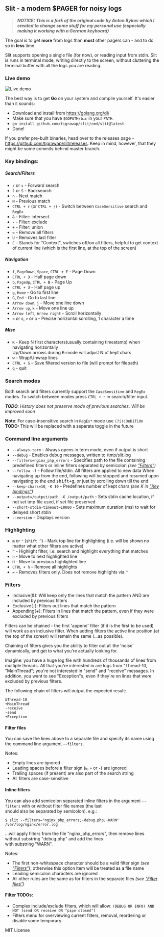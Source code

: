 ## **Slit** - a modern $PAGER for noisy logs


> ***NOTICE: This is a fork of the original code by Anton Bykov which I created to change some stuff for my personal use (especially making it working with a German keyboard)***

The goal is to get **more** from logs than **most** other pagers can - and to do so in **less** time.


Slit supports opening a single file (for now), or reading input from stdin.
Slit is runs in terminal mode, writing directly to the screen, without cluttering the terminal buffer with all the logs you are reading.

### Live demo
![Live demo](https://habrastorage.org/files/a64/704/82b/a6470482b6b04f548998b57df088ebb6.gif)


The best way is to get **Go** on your system and compile yourself. It's easier than it sounds:
- Download and install from https://golang.org/dl/  
- Make sure that you have `$GOPATH/bin` in your `PATH`.
- `go install github.com/tigrawap/slit/cmd/slit@latest`
- Done!

If you prefer pre-built binaries, head over to the releases page - https://github.com/tigrawap/slit/releases.
Keep in mind, however, that they might be some commits behind master branch.
  

### Key bindings:  

##### Search/Filters
- `/` or `s` - Forward search  
- `?` or `S` - Backsearch  
- `n` - Next match
- `N` - Previous match
- `CTRL + r` (or `CTRL + /`) - Switch between `CaseSensitive` search and `RegEx`
- `&` - Filter: intersect
- `-` - Filter: exclude
- `+` - Filter: union
- `=` - Remove all filters
- `U` - Removes last filter
- `C` - Stands for "Context", switches off/on all filters, helpful to get context of current line (which is the first line, at the top of the screen)

##### Navigation
- `f`, `PageDown`, `Space`, `CTRL + F` - Page Down
- `CTRL + D` - Half page down
- `b`, `PageUp`, `CTRL + B` - Page Up
- `CTRL + U` - Half page up
- `g`, `Home` - Go to first line
- `G`, `End` - Go to last line
- `Arrow down`, `j` - Move one line down
- `Arrow up`, `k` - Move one line up
- `Arrow left`, `Arrow right` - Scroll horizontally
- `<` or `ö`, `>` or `ä` - Precise horizontal scrolling, 1 character a time
   
##### Misc
- `K` - Keep N first characters(usually containing timestamp) when navigating horizontally  
    Up/Down arrows during K-mode will adjust N of kept chars 
- `w` - Wrap/Unwrap lines
- `CTRL + S` - Save filtered version to file (will prompt for filepath)
- `q` - quit

### Search modes
Both search and filters currently support the `CaseSensitive` and `RegEx` modes.
To switch between modes press `CTRL + r` in search/filter input.

***TODO**: History does not preserve mode of previous searches. Will be improved soon*

**Note**: For case-insensitive search in `RegEx*` mode use `(?i)cOnDiTiOn`  
**TODO:** This will be replaced with a separate toggle in the future  

### Command line arguments
- `--always-term` - Always opens in term mode, even if output is short
- `--debug` - Enables debug messages, written to /tmp/slit.log
- `--filters=nginx_php_errors` - Specifies path to the file containing predefined filters or inline filters separated by semicolon *(see ["Filters"](#filters))*
- `--follow -f` - Follow file/stdin. All filters are applied to new data
When navigating up from the end, following will be stopped and resumed upon navigating to the end <kbd>shift+g</kbd>, or just by scrolling down till the end
- `--keep-chars=10`, `-K 10` - Predefines number of kept chars *(see K in ["Key bindings"](#key-bindings))*
- `--output=/output/path`, `-O /output/path` - Sets stdin cache location, if not set tmp file used, if set file preserved
- `--short-stdin-timeout=10000` - Sets maximum duration (ms) to wait for delayed short stdin
- `--version` - Displays version

### Highlighting
- `m` or ``` ° ``` (`shift ^`) - Mark top line for highlighting (i.e. will be shown no matter what other filters are active)
- ``` ^ ``` - Highlight filter, i.e. search and highlight everything that matches
- `h` - Move to next highlighted line
- `H` - Move to previous highlighted line
- `CTRL + h` - Remove all highlights
- `=` - Removes filters only. Does not remove highlights via `^`

### Filters

- Inclusive(&): Will keep only the lines that match the pattern AND are included by previous filters
- Exclusive(-): Filters out lines that match the pattern
- Appending(+): Filters in lines that match the pattern, even if they were excluded by previous filters

Filters can be chained - the first 'append' filter (if it is the first to be used) will work as an inclusive filter.
When adding filters the active line position (at the top of the screen) will remain the same (…as possible).

Chaining of filters gives you the ability to filter out all the 'noise' dynamically, and get to what you're actually looking for.

Imagine: you have a huge log file with hundreds of thousands of lines from multiple threads. 
All that you're interested in are logs from "Thread-10, "MainThread"; you're not interested in "send" and "receive" messages. 
In addition, you want to see "Exception"s, even if they're on lines that were excluded by previous filters.

The following chain of filters will output the expected result:

```
&Thread-10
+MainThread
-receive
-send
+Exception
```

#### Filter files

You can save the lines above to a separate file and specify its name using the command line argument `--filters`.

Notes:
- Empty lines are ignored
- Leading spaces before a filter sign (`&`, `+` or `-`) are ignored
- Trailing spaces (if present) are also part of the search string
- All filters are case-sensitive

#### Inline filters

You can also add semicolon separated inline filters in the argument `--filters` with or without filter file names (the last  
should also be separated by semicolon). e.g.:

```
$ slit --filters="nginx_php_errors;-debug.php;+WARN" /var/log/nginx/error.log
```

…will apply filters from the file "nginx\_php\_errors", then remove lines without substring "debug.php" and add the lines  
with substring "WARN".

Notes:
- The first non-whitespace character should be a valid filter sign *(see ["Filters"](#filters))*, otherwise this option item will be treated as a file name
- Leading semicolon characters are ignored
- All other rules are the same as for filters in the separate files *(see ["Filter files"](#filter-files))*

#### Filter TODOs:

- Complex include/exclude filters, which will allow: `(DEBUG OR INFO) AND NOT (send OR receive OR "pipe closed")`
- Filters menu for overviewing current filters, removal, reordering or disable some temporary

MIT License

